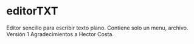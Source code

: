 # editorTXT
Editor sencillo para escribir texto plano.
Contiene solo un menu, archivo. Versión 1
Agradecimientos a Hector Costa.

